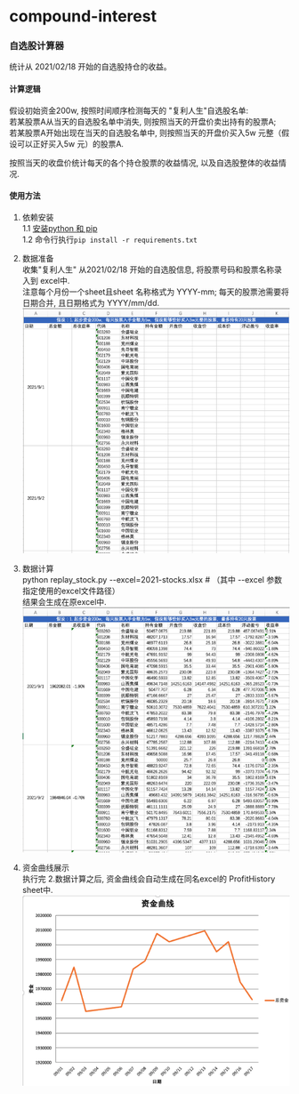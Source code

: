 # compound-interest
### 自选股计算器  
统计从 2021/02/18 开始的自选股持仓的收益。

#### **计算逻辑**
假设初始资金200w, 按照时间顺序检测每天的 "复利人生"自选股名单:  
若某股票A从当天的自选股名单中消失, 则按照当天的开盘价卖出持有的股票A;  
若某股票A开始出现在当天的自选股名单中, 则按照当天的开盘价买入5w 元整（假设可以正好买入5w 元）的股票A.  

按照当天的收盘价统计每天的各个持仓股票的收益情况, 以及自选股整体的收益情况.  

#### **使用方法**  
1. 依赖安装  
1.1 [安装python 和 pip](https://zhuanlan.zhihu.com/p/38603105)  
1.2 命令行执行`pip install -r requirements.txt`  

2. 数据准备  
收集"复利人生" 从2021/02/18 开始的自选股信息, 将股票号码和股票名称录入到 excel中.  
注意每个月份一个sheet且sheet 名称格式为 YYYY-mm; 每天的股票池需要将日期合并, 且日期格式为 YYYY/mm/dd.   
![initial.png](data/initial.png)

3. 数据计算  
python replay_stock.py --excel=2021-stocks.xlsx  # （其中 --excel 参数指定使用的excel文件路径）  
结果会生成在原excel中.  
![initial.png](data/final.png)

4. 资金曲线展示  
执行完 2.数据计算之后, 资金曲线会自动生成在同名excel的 ProfitHistory sheet中.  
![profit-history.png](data/profit-history.png)